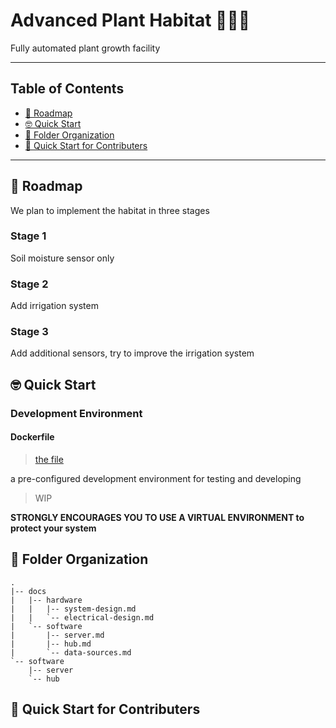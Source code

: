 # Advanced Plant Habitat 🌱🌺🥑
Fully automated plant growth facility

---
## Table of Contents
- [🚀 Roadmap](#roadmap)
- [🤓 Quick Start](#quick-start)
- [📁 Folder Organization](#folder-organization)
- [👷 Quick Start for Contributers](#quick-start-for-contributers)
---

<a name="roadmap"></a>
## 🚀 Roadmap
We plan to implement the habitat in three stages

### Stage 1 
Soil moisture sensor only

### Stage 2
Add irrigation system

### Stage 3
Add additional sensors, try to improve the irrigation system

<a name="quick-start"></a>
## 🤓 Quick Start


### Development Environment

#### Dockerfile
> [the file](Dockerfile)

a pre-configured development environment for testing and developing
> WIP

**STRONGLY ENCOURAGES YOU TO USE A VIRTUAL ENVIRONMENT to protect your system**

<a name="folder-organization"></a>
## 📁 Folder Organization
```text
.
|-- docs
|   |-- hardware
|   |   |-- system-design.md
|   |   `-- electrical-design.md
|   `-- software
|       |-- server.md
|       |-- hub.md
|       `-- data-sources.md
`-- software
    |-- server
    `-- hub
```

<a name="quick-start-for-contributers"></a>
## 👷 Quick Start for Contributers

